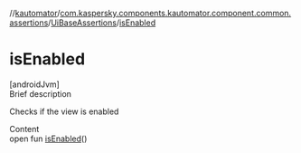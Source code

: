 //[kautomator](../../index.md)/[com.kaspersky.components.kautomator.component.common.assertions](../index.md)/[UiBaseAssertions](index.md)/[isEnabled](is-enabled.md)



# isEnabled  
[androidJvm]  
Brief description  


Checks if the view is enabled

  
Content  
open fun [isEnabled](is-enabled.md)()  




